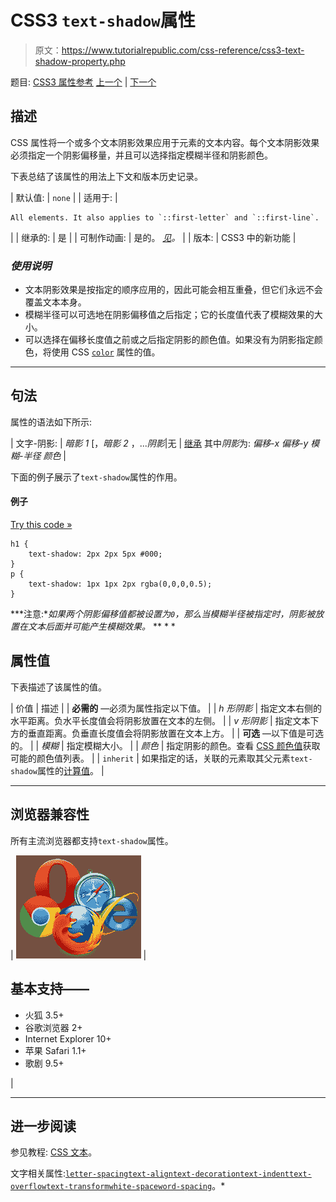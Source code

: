 # CSS3 `text-shadow`属性

> 原文：<https://www.tutorialrepublic.com/css-reference/css3-text-shadow-property.php>

题目: [CSS3 属性参考](css3-properties.php) [上一个](css3-text-overflow-property.php) | [下一个](css-text-transform-property.php)

## 描述

CSS 属性将一个或多个文本阴影效果应用于元素的文本内容。每个文本阴影效果必须指定一个阴影偏移量，并且可以选择指定模糊半径和阴影颜色。

下表总结了该属性的用法上下文和版本历史记录。

| 默认值: | `none` |
| 适用于: | 

```
All elements. It also applies to `::first-letter` and `::first-line`.
```

 |
| 继承的: | 是 |
| 可制作动画: | 是的。 [*见*](css-animatable-properties.php)*。* |
| 版本: | CSS3 中的新功能 |

### *使用说明*

*   文本阴影效果是按指定的顺序应用的，因此可能会相互重叠，但它们永远不会覆盖文本本身。
*   模糊半径可以可选地在阴影偏移值之后指定；它的长度值代表了模糊效果的大小。
*   可以选择在偏移长度值之前或之后指定阴影的颜色值。如果没有为阴影指定颜色，将使用 CSS [`color`](css-color-property.php) 属性的值。

* * *

## 句法

属性的语法如下所示:

| 文字-阴影: | *暗影 1* [，*暗影 2* ，...*阴影*&#124;无 &#124; [继承](../definitions.php#inherit)
其中*阴影*为: *偏移-x* *偏移-y* *模糊-半径* *颜色* |

下面的例子展示了`text-shadow`属性的作用。

#### 例子

[Try this code »](../codelab.php?topic=css&file=text-shadow-property "Try this code using online Editor")

```
h1 {
    text-shadow: 2px 2px 5px #000;
}
p {
    text-shadow: 1px 1px 2px rgba(0,0,0,0.5);
}
```

 ***注意:**如果两个阴影偏移值都被设置为`0`，那么当模糊半径被指定时，阴影被放置在文本后面并可能产生模糊效果。*  ** * *

## 属性值

下表描述了该属性的值。

| 价值 | 描述 |
| **必需的** —必须为属性指定以下值。 |
| *h 形阴影* | 指定文本右侧的水平距离。负水平长度值会将阴影放置在文本的左侧。 |
| *v 形阴影* | 指定文本下方的垂直距离。负垂直长度值会将阴影放置在文本上方。 |
| **可选** —以下值是可选的。 |
| *模糊* | 指定模糊大小。 |
| *颜色* | 指定阴影的颜色。查看 [CSS 颜色值](css-color-values.php)获取可能的颜色值列表。 |
| `inherit` | 如果指定的话，关联的元素取其父元素`text-shadow`属性的[计算值](../definitions.php#computed-value)。 |

* * *

## 浏览器兼容性

所有主流浏览器都支持`text-shadow`属性。

| ![Browsers Icon](img/e9331123c77668c1832e541c2fca1002.png) | 

## 基本支持——

*   火狐 3.5+
*   谷歌浏览器 2+
*   Internet Explorer 10+
*   苹果 Safari 1.1+
*   歌剧 9.5+

 |

* * *

## 进一步阅读

参见教程: [CSS 文本](../css-tutorial/css-text.php)。

文字相关属性:[`letter-spacing`](css-letter-spacing-property.php)[`text-align`](css-text-align-property.php)[`text-decoration`](css-text-decoration-property.php)[`text-indent`](css-text-indent-property.php)[`text-overflow`](css3-text-overflow-property.php)[`text-transform`](css-text-transform-property.php)[`white-space`](css-white-space-property.php)[`word-spacing`](css-word-spacing-property.php)。*